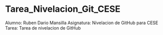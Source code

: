 # Tarea_Nivelacion_Git_CESE
Alumno: Ruben Dario Mansilla
Asignatura: Nivelacion de GitHub para CESE
Tarea: Tarea de nivelacion de GitHub
